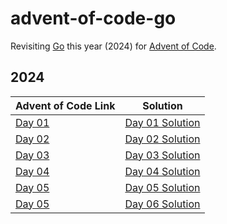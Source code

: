 # advent-of-code-go

Revisiting [Go][] this year (2024) for [Advent of Code][].

## 2024

| Advent of Code Link                           | Solution                             |
|-----------------------------------------------|--------------------------------------|
| [Day 01](https://adventofcode.com/2024/day/1) | [Day 01 Solution](./2024/01/main.go) |
| [Day 02](https://adventofcode.com/2024/day/2) | [Day 02 Solution](./2024/02/main.go) |
| [Day 03](https://adventofcode.com/2024/day/3) | [Day 03 Solution](./2024/03/main.go) |
| [Day 04](https://adventofcode.com/2024/day/4) | [Day 04 Solution](./2024/04/main.go) |
| [Day 05](https://adventofcode.com/2024/day/5) | [Day 05 Solution](./2024/05/main.go) |
| [Day 05](https://adventofcode.com/2024/day/6) | [Day 06 Solution](./2024/06/main.go) |

<!-- External Links -->

[Advent of Code]: https://adventofcode.com/

[Go]: https://go.dev/